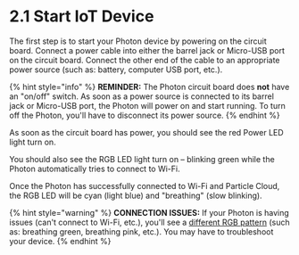 # 2.1 Start IoT Device

The first step is to start your Photon device by powering on the circuit board. Connect a power cable into either the barrel jack or Micro-USB port on the circuit board. Connect the other end of the cable to an appropriate power source \(such as: battery, computer USB port, etc.\).

{% hint style="info" %}
**REMINDER:**  The Photon circuit board does **not** have an "on/off" switch. As soon as a power source is connected to its barrel jack or Micro-USB port, the Photon will power on and start running. To turn off the Photon, you'll have to disconnect its power source.
{% endhint %}

As soon as the circuit board has power, you should see the red Power LED light turn on.

You should also see the RGB LED light turn on – blinking green while the Photon automatically tries to connect to Wi-Fi.

Once the Photon has successfully connected to Wi-Fi and Particle Cloud, the RGB LED will be cyan \(light blue\) and "breathing" \(slow blinking\).

{% hint style="warning" %}
**CONNECTION ISSUES:**  If your Photon is having issues \(can't connect to Wi-Fi, etc.\), you'll see a [different RGB pattern](https://docs.idew.org/code-internet-of-things/tutorials/meet-your-iot-kit/1.1-circuit-board#normal-rgb-patterns) \(such as:  breathing green, breathing pink, etc.\). You may have to troubleshoot your device.
{% endhint %}

